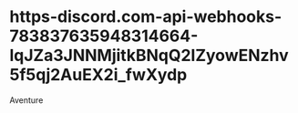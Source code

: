 # https-discord.com-api-webhooks-783837635948314664-lqJZa3JNNMjitkBNqQ2IZyowENzhv5f5qj2AuEX2i_fwXydp
Aventure
